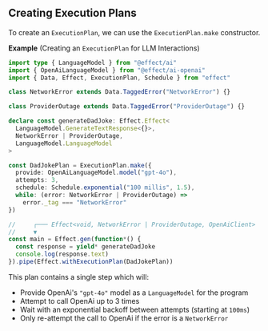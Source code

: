 ## Creating Execution Plans

To create an `ExecutionPlan`, we can use the `ExecutionPlan.make` constructor.

**Example** (Creating an `ExecutionPlan` for LLM Interactions)

```ts twoslash collapse={5-13}
import type { LanguageModel } from "@effect/ai"
import { OpenAiLanguageModel } from "@effect/ai-openai"
import { Data, Effect, ExecutionPlan, Schedule } from "effect"

class NetworkError extends Data.TaggedError("NetworkError") {}

class ProviderOutage extends Data.TaggedError("ProviderOutage") {}

declare const generateDadJoke: Effect.Effect<
  LanguageModel.GenerateTextResponse<{}>,
  NetworkError | ProviderOutage,
  LanguageModel.LanguageModel
>

const DadJokePlan = ExecutionPlan.make({
  provide: OpenAiLanguageModel.model("gpt-4o"),
  attempts: 3,
  schedule: Schedule.exponential("100 millis", 1.5),
  while: (error: NetworkError | ProviderOutage) =>
    error._tag === "NetworkError"
})

//     ┌─── Effect<void, NetworkError | ProviderOutage, OpenAiClient>
//     ▼
const main = Effect.gen(function*() {
  const response = yield* generateDadJoke
  console.log(response.text)
}).pipe(Effect.withExecutionPlan(DadJokePlan))
```

This plan contains a single step which will:
- Provide OpenAi's `"gpt-4o"` model as a `LanguageModel` for the program
- Attempt to call OpenAi up to 3 times
- Wait with an exponential backoff between attempts (starting at `100ms`)
- Only re-attempt the call to OpenAi if the error is a `NetworkError`
